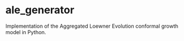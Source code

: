 # ale_generator
Implementation of the Aggregated Loewner Evolution conformal growth model in Python.
